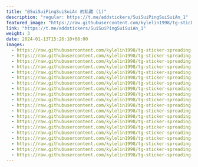 ```yaml
---
title: "@SuiSuiPingSuiSuiAn 的私藏 (1)"
description: "regular: https://t.me/addstickers/SuiSuiPingSuiSuiAn_1"
featured_image: "https://raw.githubusercontent.com/kylelin1998/tg-sticker-spreading-worldwide-images/main/img/638079d6-3107-473d-9caf-98f5fea3cd5f.jpg"
link: "https://t.me/addstickers/SuiSuiPingSuiSuiAn_1"
weight: 3
date: 2024-01-13T15:26:10+08:00
images:
  - https://raw.githubusercontent.com/kylelin1998/tg-sticker-spreading-worldwide-images/main/img/638079d6-3107-473d-9caf-98f5fea3cd5f.jpg
  - https://raw.githubusercontent.com/kylelin1998/tg-sticker-spreading-worldwide-images/main/img/7d92b2b7-ef71-4d20-bfa1-f26e495affcf.jpg
  - https://raw.githubusercontent.com/kylelin1998/tg-sticker-spreading-worldwide-images/main/img/da447d02-e830-4843-9efb-db55b9027141.jpg
  - https://raw.githubusercontent.com/kylelin1998/tg-sticker-spreading-worldwide-images/main/img/92271861-c371-447b-901c-9e2a0f4c59b2.jpg
  - https://raw.githubusercontent.com/kylelin1998/tg-sticker-spreading-worldwide-images/main/img/24e3ab3b-3158-4f3f-a562-d81cfa447dd8.jpg
  - https://raw.githubusercontent.com/kylelin1998/tg-sticker-spreading-worldwide-images/main/img/40985a0e-3ba1-4de1-bd99-09536b27575c.jpg
  - https://raw.githubusercontent.com/kylelin1998/tg-sticker-spreading-worldwide-images/main/img/673d6453-0a90-4423-9971-fc0f6e8fca89.jpg
  - https://raw.githubusercontent.com/kylelin1998/tg-sticker-spreading-worldwide-images/main/img/c79695ef-87d3-494a-b95c-cc2045fc7983.jpg
  - https://raw.githubusercontent.com/kylelin1998/tg-sticker-spreading-worldwide-images/main/img/305dab9b-1a29-4c2a-8bfe-bb6a3e76da21.jpg
  - https://raw.githubusercontent.com/kylelin1998/tg-sticker-spreading-worldwide-images/main/img/fc7e8736-e4ff-41a2-8309-d42bc650da0e.jpg
  - https://raw.githubusercontent.com/kylelin1998/tg-sticker-spreading-worldwide-images/main/img/d51cfae4-41e3-4270-8fb7-329135f152c1.jpg
  - https://raw.githubusercontent.com/kylelin1998/tg-sticker-spreading-worldwide-images/main/img/8df90e24-73bd-4996-84c6-e589a3731cff.jpg
  - https://raw.githubusercontent.com/kylelin1998/tg-sticker-spreading-worldwide-images/main/img/f0d9010a-b758-4e43-97d2-e44bebf7e958.jpg
  - https://raw.githubusercontent.com/kylelin1998/tg-sticker-spreading-worldwide-images/main/img/cce812b2-8981-4cd6-a00c-4ad13b1a9eac.jpg
  - https://raw.githubusercontent.com/kylelin1998/tg-sticker-spreading-worldwide-images/main/img/3f52f11a-9eab-4a10-8905-825f49a909a4.jpg
  - https://raw.githubusercontent.com/kylelin1998/tg-sticker-spreading-worldwide-images/main/img/9d57d2c1-247b-46ca-9b5f-b0152d6e8ae9.jpg
  - https://raw.githubusercontent.com/kylelin1998/tg-sticker-spreading-worldwide-images/main/img/dc79937a-9b55-44df-913f-a8f309e8267a.jpg
  - https://raw.githubusercontent.com/kylelin1998/tg-sticker-spreading-worldwide-images/main/img/4477b109-bded-447f-9d29-ceb7f60e9978.jpg
  - https://raw.githubusercontent.com/kylelin1998/tg-sticker-spreading-worldwide-images/main/img/007be708-46e3-4311-850d-2d2abc197da1.jpg
  - https://raw.githubusercontent.com/kylelin1998/tg-sticker-spreading-worldwide-images/main/img/24b487d3-13cc-4ffe-acbc-e58c546febe8.jpg
---
```


